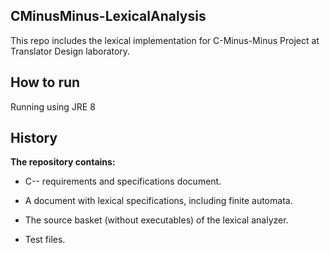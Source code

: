 ## CMinusMinus-LexicalAnalysis
This repo includes the lexical implementation for  C-Minus-Minus  Project at Translator Design laboratory.

## How to run

Running using JRE 8

## History

**The repository contains:**

- C-- requirements and specifications document.

- A document with lexical specifications, including finite automata.

- The source basket (without executables) of the lexical analyzer.

- Test files.

